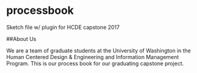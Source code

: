 # processbook
Sketch file w/ plugin for HCDE capstone 2017


##About Us

We are a team of graduate students at the University of Washington in the Human Centered Design & Engineering and Information Management Program. This is our process book for our graduating capstone project.
